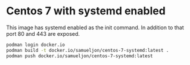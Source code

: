 # Centos 7 with systemd enabled

This image has systemd enabled as the init command. In addition to that port 80 and 443 are exposed.

```bash 
podman login docker.io
podman build -t docker.io/samueljon/centos-7-systemd:latest .
podman push docker.io/samueljon/centos-7-systemd:latest
```
